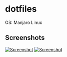 # dotfiles

OS: Manjaro Linux

## Screenshots

[![Screenshot](https://i.imgur.com/tokTs3d.png)](https://i.imgur.com/tokTs3d.png)
[![Screenshot](https://i.imgur.com/pVYvjqK.png)](https://i.imgur.com/pVYvjqK.png)